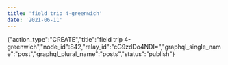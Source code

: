 ```yaml
---
title: 'field trip 4-greenwich'
date: '2021-06-11'
---
```


{"action_type":"CREATE","title":"field trip 4-greenwich","node_id":842,"relay_id":"cG9zdDo4NDI=","graphql_single_name":"post","graphql_plural_name":"posts","status":"publish"}
